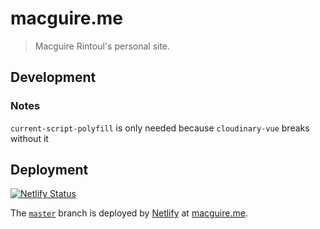 # macguire.me

> Macguire Rintoul's personal site.

## Development

### Notes

`current-script-polyfill` is only needed because `cloudinary-vue` breaks without it

## Deployment

[![Netlify Status](https://api.netlify.com/api/v1/badges/b06df909-26fb-43d1-8ca7-f8b96bfea14e/deploy-status)](https://app.netlify.com/sites/macguire/deploys)

The [`master`](https://github.com/macguirerintoul/macguire.me/blob/master/) branch is deployed by [Netlify](https://www.netlify.com/) at [macguire.me](https:/macguire.me).
